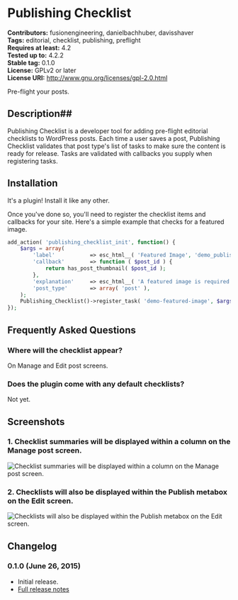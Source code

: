 # Publishing Checklist #
**Contributors:** fusionengineering, danielbachhuber, davisshaver    
**Tags:** editorial, checklist, publishing, preflight  
**Requires at least:** 4.2    
**Tested up to:** 4.2.2  
**Stable tag:** 0.1.0  
**License:** GPLv2 or later    
**License URI:** http://www.gnu.org/licenses/gpl-2.0.html   

Pre-flight your posts.

## Description##

Publishing Checklist is a developer tool for adding pre-flight editorial checklists to WordPress posts. Each time a user saves a post, Publishing Checklist validates that post type's list of tasks to make sure the content is ready for release. Tasks are validated with callbacks you supply when registering tasks.

## Installation  ##

It's a plugin! Install it like any other. 

Once you've done so, you'll need to register the checklist items and callbacks for your site. Here's a simple example that checks for a featured image.

```php
add_action( 'publishing_checklist_init', function() {
	$args = array(
		'label'           => esc_html__( 'Featured Image', 'demo_publishing_checklist' ),
		'callback'        => function ( $post_id ) {
			return has_post_thumbnail( $post_id );
		},
		'explanation'     => esc_html__( 'A featured image is required.', 'demo_publishing_checklist' ),
		'post_type'       => array( 'post' ),
	);
	Publishing_Checklist()->register_task( 'demo-featured-image', $args );
});
```

## Frequently Asked Questions ##

### Where will the checklist appear? ###

On Manage and Edit post screens.

### Does the plugin come with any default checklists? ###

Not yet.

## Screenshots ##

### 1. Checklist summaries will be displayed within a column on the Manage post screen. ###
![Checklist summaries will be displayed within a column on the Manage post screen.](http://s.wordpress.org/extend/plugins/publishing-checklist/screenshot-1.png)


### 2. Checklists will also be displayed within the Publish metabox on the Edit screen. ###
![Checklists will also be displayed within the Publish metabox on the Edit screen.](http://s.wordpress.org/extend/plugins/publishing-checklist/screenshot-2.png)


## Changelog ##

### 0.1.0 (June 26, 2015) ###

* Initial release.
* [Full release notes](http://fusion.net/story/154952/introducing-publishing-checklist-v0-1-0)

